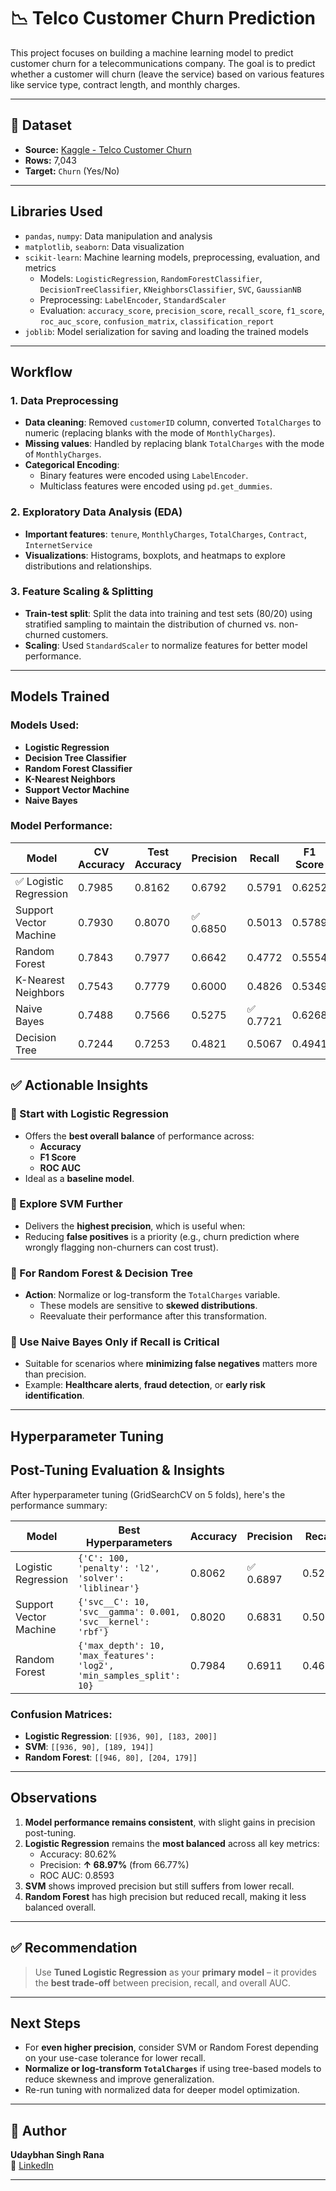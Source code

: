 # 📉 Telco Customer Churn Prediction

This project focuses on building a machine learning model to predict customer churn for a telecommunications company. The goal is to predict whether a customer will churn (leave the service) based on various features like service type, contract length, and monthly charges.

---

## 📂 Dataset

- **Source:** [Kaggle - Telco Customer Churn](https://www.kaggle.com/blastchar/telco-customer-churn)
- **Rows:** 7,043  
- **Target:** `Churn` (Yes/No)

---

## Libraries Used

- `pandas`, `numpy`: Data manipulation and analysis
- `matplotlib`, `seaborn`: Data visualization
- `scikit-learn`: Machine learning models, preprocessing, evaluation, and metrics
  - Models: `LogisticRegression`, `RandomForestClassifier`, `DecisionTreeClassifier`, `KNeighborsClassifier`, `SVC`, `GaussianNB`
  - Preprocessing: `LabelEncoder`, `StandardScaler`
  - Evaluation: `accuracy_score`, `precision_score`, `recall_score`, `f1_score`, `roc_auc_score`, `confusion_matrix`, `classification_report`
- `joblib`: Model serialization for saving and loading the trained models

---

## Workflow

### 1. Data Preprocessing
- **Data cleaning**: Removed `customerID` column, converted `TotalCharges` to numeric (replacing blanks with the mode of `MonthlyCharges`).
- **Missing values**: Handled by replacing blank `TotalCharges` with the mode of `MonthlyCharges`.
- **Categorical Encoding**: 
  - Binary features were encoded using `LabelEncoder`.
  - Multiclass features were encoded using `pd.get_dummies`.

### 2. Exploratory Data Analysis (EDA)
- **Important features**: `tenure`, `MonthlyCharges`, `TotalCharges`, `Contract`, `InternetService`
- **Visualizations**: Histograms, boxplots, and heatmaps to explore distributions and relationships.

### 3. Feature Scaling & Splitting
- **Train-test split**: Split the data into training and test sets (80/20) using stratified sampling to maintain the distribution of churned vs. non-churned customers.
- **Scaling**: Used `StandardScaler` to normalize features for better model performance.

---

## Models Trained

### Models Used:
- **Logistic Regression**
- **Decision Tree Classifier**
- **Random Forest Classifier**
- **K-Nearest Neighbors**
- **Support Vector Machine**
- **Naive Bayes**

### Model Performance:
| Model                  | CV Accuracy | Test Accuracy | Precision | Recall | F1 Score | ROC AUC |
|------------------------|-------------|---------------|-----------|--------|----------|---------|
| ✅ Logistic Regression | 0.7985      | 0.8162        | 0.6792    | 0.5791 | 0.6252   | ✅ 0.8616 |
| Support Vector Machine | 0.7930      | 0.8070        | ✅ 0.6850 | 0.5013 | 0.5789   | 0.8132   |
| Random Forest          | 0.7843      | 0.7977        | 0.6642    | 0.4772 | 0.5554   | 0.8349   |
| K-Nearest Neighbors    | 0.7543      | 0.7779        | 0.6000    | 0.4826 | 0.5349   | 0.7767   |
| Naive Bayes            | 0.7488      | 0.7566        | 0.5275    | ✅ 0.7721 | 0.6268   | 0.8430   |
| Decision Tree          | 0.7244      | 0.7253        | 0.4821    | 0.5067 | 0.4941   | 0.6571   |

## ✅ Actionable Insights

### 🔹 Start with Logistic Regression
- Offers the **best overall balance** of performance across:
  - **Accuracy**
  - **F1 Score**
  - **ROC AUC**
- Ideal as a **baseline model**.

### 🔹 Explore SVM Further
- Delivers the **highest precision**, which is useful when:
- Reducing **false positives** is a priority (e.g., churn prediction where wrongly flagging non-churners can cost trust).

### 🔹 For Random Forest & Decision Tree
- **Action**: Normalize or log-transform the `TotalCharges` variable.
  - These models are sensitive to **skewed distributions**.
  - Reevaluate their performance after this transformation.

### 🔹 Use Naive Bayes Only if Recall is Critical
- Suitable for scenarios where **minimizing false negatives** matters more than precision.
- Example: **Healthcare alerts**, **fraud detection**, or **early risk identification**.


---

## Hyperparameter Tuning

## Post-Tuning Evaluation & Insights

After hyperparameter tuning (GridSearchCV on 5 folds), here's the performance summary:

| Model                  | Best Hyperparameters                                                  | Accuracy | Precision | Recall | F1 Score | ROC AUC |
|------------------------|-----------------------------------------------------------------------|----------|-----------|--------|----------|---------|
| Logistic Regression    | `{'C': 100, 'penalty': 'l2', 'solver': 'liblinear'}`                 | 0.8062   | ✅ 0.6897  | 0.5222 | ✅ 0.5944 | ✅ 0.8593 |
| Support Vector Machine | `{'svc__C': 10, 'svc__gamma': 0.001, 'svc__kernel': 'rbf'}`          | 0.8020   | 0.6831    | 0.5065 | 0.5817   | 0.8533  |
| Random Forest          | `{'max_depth': 10, 'max_features': 'log2', 'min_samples_split': 10}`| 0.7984   | 0.6911    | 0.4674 | 0.5576   | 0.8552  |

### Confusion Matrices:
- **Logistic Regression**: `[[936, 90], [183, 200]]`
- **SVM**: `[[936, 90], [189, 194]]`
- **Random Forest**: `[[946, 80], [204, 179]]`

---

## Observations

1. **Model performance remains consistent**, with slight gains in precision post-tuning.
2. **Logistic Regression** remains the **most balanced** across all key metrics:
   - Accuracy: 80.62%
   - Precision: **↑ 68.97%** (from 66.77%)
   - ROC AUC: 0.8593
3. **SVM** shows improved precision but still suffers from lower recall.
4. **Random Forest** has high precision but reduced recall, making it less balanced overall.

---

## ✅ Recommendation

> Use **Tuned Logistic Regression** as your **primary model** – it provides the **best trade-off** between precision, recall, and overall AUC.

---

## Next Steps

- For **even higher precision**, consider SVM or Random Forest depending on your use-case tolerance for lower recall.
- **Normalize or log-transform `TotalCharges`** if using tree-based models to reduce skewness and improve generalization.
- Re-run tuning with normalized data for deeper model optimization.


---

## 📝 Author

**Udaybhan Singh Rana**  
🔗 [LinkedIn](https://www.linkedin.com/in/udaybhan-rana/)

---